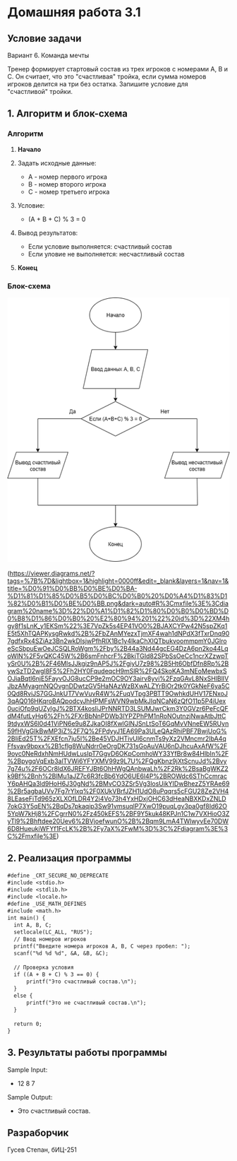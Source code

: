 # Домашняя работа 3.1
## Условие задачи
Вариант 6. Команда мечты

Тренер формирует стартовый состав из трех игроков с номерами A, B и C. Он считает, что это "счастливая" тройка, если сумма номеров игроков делится на три без остатка. Запишите условие для "счастливой" тройки.
## 1. Алгоритм и блок-схема

### Алгоритм
1. **Начало**
  
2. Задать исходные данные:
   - А - номер первого игрока
   - В - номер второго игрока
   - С - номер третьего игрока
3. Условие:
   - (А + В + С) % 3 = 0
4. Вывод результатов:
   - Если условие выполняется: счастливый состав
   - Если уловие не выполняется: несчастливый состав

5. **Конец**

### Блок-схема
![Блок-схема алгоритма](Блок-схема.png)

(https://viewer.diagrams.net/?tags=%7B%7D&lightbox=1&highlight=0000ff&edit=_blank&layers=1&nav=1&title=%D0%91%D0%BB%D0%BE%D0%BA-%D1%81%D1%85%D0%B5%D0%BC%D0%B0%20%D0%A4%D1%83%D1%82%D0%B1%D0%BE%D0%BB.png&dark=auto#R%3Cmxfile%3E%3Cdiagram%20name%3D%22%D0%A1%D1%82%D1%80%D0%B0%D0%BD%D0%B8%D1%86%D0%B0%20%E2%80%94%201%22%20id%3D%22XM4hgy8f1sLnK_y1EKSm%22%3E7VpZk5s4EP41VO0%2BJAXCYPw42N5spZKq1E5t5XhTQAPKysgRwkd%2B%2FbZAnMYezxTjmXF4wah1dNPdX3fTxrDnq907gdfxRx4SZiAz3Bn2wkDIsjwPfhRlX1Bc1y4IkaChXlQTbukvoommpmY0JGlroeScSbpuEwOeJCSQLRoWgm%2Fby%2B44a3Nd44gcEG4DzA6pn2ko44LqoWlN%2F5vQKC45W%2B6smFnhcrF%2BkjTGId82SPbSsOeCc1ncrXZzwpTySr0U%2B%2F46MlsJJkgiz9nAP5J%2FgiyU7z98%2B5Ht6ObfDfn8Rp%2BywSzTD2wgl8F5%2Fh2HY0FqudeqcH9mSlR%2FQ4SkoKA3mNEoMewbxSOJiaBqtl6njE5FayvOJG8ucCP9e2mOC9OY3airv8yvi%2FzqGAvL8NxSHlBlIVJbzAMyagmNQOvgnDDwtzGV5HaNAzWzBXwALZYrBiOr2tk0YGkNeF6ya5C0Qd8RviJS7GGJnkUT7VwVuvR4W%2FuqVTpg3PBTT9OwhkdUHV17ENxoJ3qAQ016HKqroBAQpodcyJhHPMFsWVN9wbMkJIqNCaN6zQfO11p5P4iUex0uciOfp9qUZyIgJ%2BTX4kosIiJPrNNRTD3LSUMJwrCkm3Y0GVzr6PeFcQFdM4futLyHq6%2Fh%2FXrBbNnPDWb3lYPZPhPM1nRoNOutnzjNwaAtbJttC9tdyxWS6l0d41ViPN6e9u8ZJkaOI8fXwlGlNJSnLtSoT6GqMvVNneEW5RUyn59fHVgGIkBwMP3iZ%2F7Q%2FPdyyJ1EA69Pa3ULeQAzRhiPBF7BwjUoG%2BIiEd25T%2FXEfcn7ju5I%2Be45VDJHTivUI6cnmTs9yXz2VMncmr2IbA4qFfsvav9bpxx%2B1cflg8WuNdrr0eOrgDK731sGoAuVAU6nDJhcuAxAfW%2F9oyc0NeRdxhNmHUdwLusIpT7GgvD6OKpComhoWY33YfBr8w84HIbIn%2F%2BpygqVqExb3alTVWi6YFYXMV99z9L7U%2FQgKbnz9jXtScnuJd%2Bvy7g74u%2F6OCr8ldX6JREFYJBt6OhHWgQAnbwaLh%2F2Rk%2BsaBgWKZ2k9Bf%2Bnh%2BlMu1aJZ7c6R3fcBb6YdO6UE6l4P%2BROWdc6SThCcmracY6pAHQa3ld9HoH6J30gNd%2BMvCO3ZSr5Vg3losUikYIDwBhezZ5YRAe69%2Br5agbaUVv7Fg7rYlxq%2F0XUkVBrfJZH1UdO8uPqqrs5cFGU28Ze2VH48LEaseFiTd965zXLXOfLDR4Y2i4Vo73h4YxHDxjOHC63dHeaNBXKDxZNLD7okG3Y5qEN%2BqDs7pkaqip3Sw91vmsuqIP7XwO19puqLgv3pa0gf8Id62O5YpW7kHj8%2FCgrrN0%2Fz450kEFS%2BF9Y5kuk48KPJn1C1w7VXHioO3ZyTl9%2Bhftdee20Uev6%2BVjoefwunO%2B%2Bqm9LmA4TWlwyvEe70DW6D8HueukiWFYf1FcLK%2B%2Fy7aX%2FwM%3D%3C%2Fdiagram%3E%3C%2Fmxfile%3E)


## 2. Реализация программы

    #define _CRT_SECURE_NO_DEPRECATE
    #include <stdio.h>
    #include <stdlib.h>
    #include <locale.h>
    #define _USE_MATH_DEFINES
    #include <math.h>
    int main() {
      int A, B, C;
      setlocale(LC_ALL, "RUS");
      // Ввод номеров игроков
      printf("Введите номера игроков A, B, C через пробел: ");
      scanf("%d %d %d", &A, &B, &C);

      // Проверка условия
      if ((A + B + C) % 3 == 0) {
          printf("Это счастливый состав.\n");
      }
      else {
          printf("Это не счастливый состав.\n");
      }
  
      return 0;
    }

## 3. Результаты работы программы
Sample Input:
  - 12 8 7

Sample Output:
 - Это счастливый состав.
## Разраборчик
Гусев Степан, бИЦ-251
